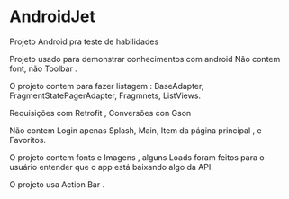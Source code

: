 # AndroidJet
Projeto Android pra teste de habilidades

Projeto usado para demonstrar conhecimentos com android
Nâo contem font, não Toolbar .

O projeto contem para fazer listagem : BaseAdapter, FragmentStatePagerAdapter, Fragmnets, ListViews.

Requisições com Retrofit , Conversôes con Gson

Não contem Login apenas Splash, Main, Item da página principal , e Favoritos.

O projeto contem fonts e Imagens , alguns Loads foram feitos para o usuário entender que o app está baixando algo da API.

O projeto usa Action Bar .

